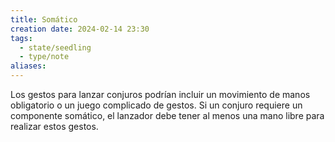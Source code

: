 ```yaml
---
title: Somático
creation date: 2024-02-14 23:30
tags:
  - state/seedling
  - type/note
aliases:
---
```


Los gestos para lanzar conjuros podrían incluir un movimiento de manos obligatorio o un juego complicado de gestos. Si un conjuro requiere un componente somático, el lanzador debe tener al menos una mano libre para realizar estos gestos.